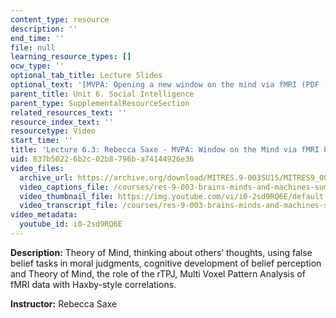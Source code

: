 ```yaml
---
content_type: resource
description: ''
end_time: ''
file: null
learning_resource_types: []
ocw_type: ''
optional_tab_title: Lecture Slides
optional_text: '[MVPA: Opening a new window on the mind via fMRI (PDF - 1.9MB)](/courses/res-9-003-brains-minds-and-machines-summer-course-summer-2015/resources/mitres_9_003sum15_lec6-3)'
parent_title: Unit 6. Social Intelligence
parent_type: SupplementalResourceSection
related_resources_text: ''
resource_index_text: ''
resourcetype: Video
start_time: ''
title: 'Lecture 6.3: Rebecca Saxe - MVPA: Window on the Mind via fMRI Part 1'
uid: 837b5022-6b2c-02b8-796b-a74144926e36
video_files:
  archive_url: https://archive.org/download/MITRES.9-003SU15/MITRES9_003SU15_Lecture_6-3_300k.mp4
  video_captions_file: /courses/res-9-003-brains-minds-and-machines-summer-course-summer-2015/6669c237c25750aeb967a96e010a7665_i0-2sd9RQ6E.vtt
  video_thumbnail_file: https://img.youtube.com/vi/i0-2sd9RQ6E/default.jpg
  video_transcript_file: /courses/res-9-003-brains-minds-and-machines-summer-course-summer-2015/b42daead1fa4b146af766d6d0c7b2e4c_i0-2sd9RQ6E.pdf
video_metadata:
  youtube_id: i0-2sd9RQ6E
---
```


**Description:** Theory of Mind, thinking about others’ thoughts, using false belief tasks in moral judgments, cognitive development of belief perception and Theory of Mind, the role of the rTPJ, Multi Voxel Pattern Analysis of fMRI data with Haxby-style correlations.

**Instructor:** Rebecca Saxe



